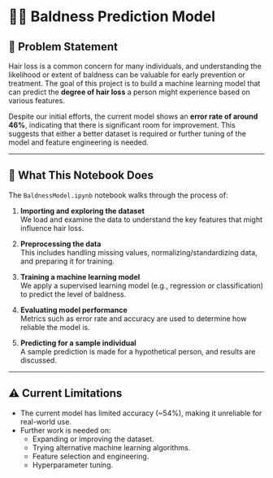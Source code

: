 # 🧑‍🦲 Baldness Prediction Model

## 📌 Problem Statement

Hair loss is a common concern for many individuals, and understanding the likelihood or extent of baldness can be valuable for early prevention or treatment. The goal of this project is to build a machine learning model that can predict the **degree of hair loss** a person might experience based on various features.

Despite our initial efforts, the current model shows an **error rate of around 46%**, indicating that there is significant room for improvement. This suggests that either a better dataset is required or further tuning of the model and feature engineering is needed.

---

## 📂 What This Notebook Does

The `BaldnessModel.ipynb` notebook walks through the process of:

1. **Importing and exploring the dataset**  
   We load and examine the data to understand the key features that might influence hair loss.

2. **Preprocessing the data**  
   This includes handling missing values, normalizing/standardizing data, and preparing it for training.

3. **Training a machine learning model**  
   We apply a supervised learning model (e.g., regression or classification) to predict the level of baldness.

4. **Evaluating model performance**  
   Metrics such as error rate and accuracy are used to determine how reliable the model is.

5. **Predicting for a sample individual**  
   A sample prediction is made for a hypothetical person, and results are discussed.

---

## ⚠️ Current Limitations

- The current model has limited accuracy (~54%), making it unreliable for real-world use.
- Further work is needed on:
  - Expanding or improving the dataset.
  - Trying alternative machine learning algorithms.
  - Feature selection and engineering.
  - Hyperparameter tuning.
